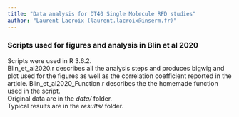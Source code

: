 ```yaml
---
title: "Data analysis for DT40 Single Molecule RFD studies"
author: "Laurent Lacroix (laurent.lacroix@inserm.fr)"
---
```


### Scripts used for figures and analysis in Blin et al 2020

Scripts were used in R 3.6.2.  
Blin_et_al2020.r describes all the analysis steps and produces bigwig and plot used for the figures as well as the correlation coefficient reported in the article. 
Blin_et_al2020_Function.r describes the the homemade function used in the script.  
Original data are in the *data/* folder.  
Typical results are in the *results/* folder.  
